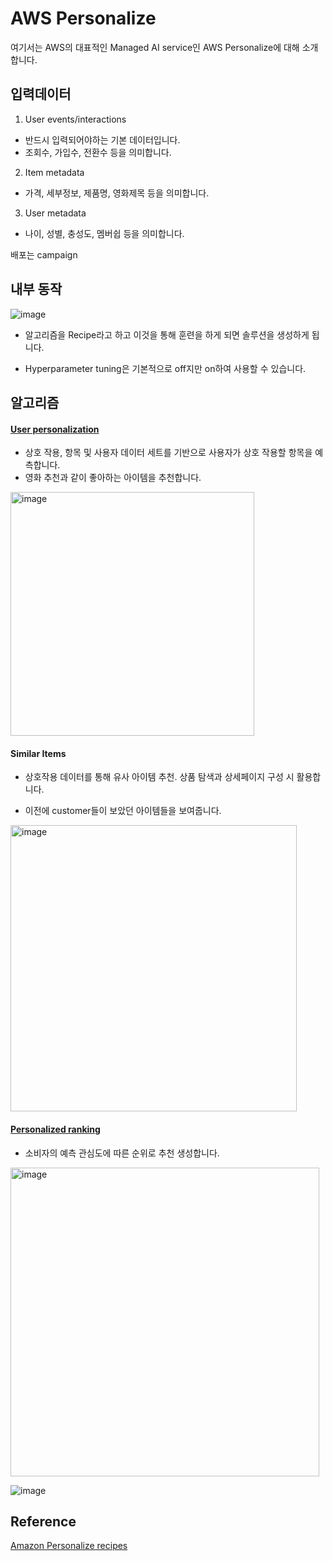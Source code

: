 # AWS Personalize

여기서는 AWS의 대표적인 Managed AI service인 AWS Personalize에 대해 소개합니다. 


## 입력데이터

1) User events/interactions 

- 반드시 입력되어야하는 기본 데이터입니다. 
- 조회수, 가입수, 전환수 등을 의미합니다. 

2) Item metadata 

- 가격, 세부정보, 제품명, 영화제목 등을 의미합니다.

3) User metadata
 
- 나이, 성별, 충성도, 멤버쉽 등을 의미합니다. 




배포는 campaign 

## 내부 동작

![image](https://user-images.githubusercontent.com/52392004/189830158-227c74ce-6b96-408d-837c-986392dfe67d.png)

- 알고리즘을 Recipe라고 하고 이것을 통해 훈련을 하게 되면 솔루션을 생성하게 됩니다. 

- Hyperparameter tuning은 기본적으로 off지만 on하여 사용할 수 있습니다.


## 알고리즘

#### [User personalization](https://docs.aws.amazon.com/personalize/latest/dg/native-recipe-new-item-USER_PERSONALIZATION.html)

- 상호 작용, 항목 및 사용자 데이터 세트를 기반으로 사용자가 상호 작용할 항목을 예측합니다.
- 영화 추천과 같이 좋아하는 아이템을 추천합니다. 

<img width="390" alt="image" src="https://user-images.githubusercontent.com/52392004/189833703-539cccc6-d0cc-45ca-86c7-e2688faab4e2.png">


#### Similar Items

- 상호작용 데이터를 통해 유사 아이템 추천. 상품 탐색과 상세페이지 구성 시 활용합니다.

- 이전에 customer들이 보았던 아이템들을 보여줍니다.

<img width="458" alt="image" src="https://user-images.githubusercontent.com/52392004/189833900-6f06feff-68e0-4846-9698-9a459e6f5760.png">


#### [Personalized ranking](https://docs.aws.amazon.com/personalize/latest/dg/personalized-ranking-recipes.html)

- 소비자의 예측 관심도에 따른 순위로 추천 생성합니다.

<img width="494" alt="image" src="https://user-images.githubusercontent.com/52392004/189834433-9487b7e4-ebed-4859-8ec8-eb9da113f0e3.png">




![image](https://user-images.githubusercontent.com/52392004/189832435-955dfdf8-12da-4213-9651-bf27a201b916.png)


## Reference

[Amazon Personalize recipes](https://docs.aws.amazon.com/personalize/latest/dg/working-with-predefined-recipes.html)
